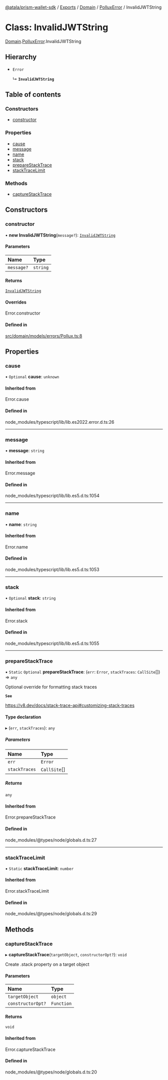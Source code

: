 [@atala/prism-wallet-sdk](../README.md) / [Exports](../modules.md) / [Domain](../modules/Domain.md) / [PolluxError](../modules/Domain.PolluxError.md) / InvalidJWTString

# Class: InvalidJWTString

[Domain](../modules/Domain.md).[PolluxError](../modules/Domain.PolluxError.md).InvalidJWTString

## Hierarchy

- `Error`

  ↳ **`InvalidJWTString`**

## Table of contents

### Constructors

- [constructor](Domain.PolluxError.InvalidJWTString.md#constructor)

### Properties

- [cause](Domain.PolluxError.InvalidJWTString.md#cause)
- [message](Domain.PolluxError.InvalidJWTString.md#message)
- [name](Domain.PolluxError.InvalidJWTString.md#name)
- [stack](Domain.PolluxError.InvalidJWTString.md#stack)
- [prepareStackTrace](Domain.PolluxError.InvalidJWTString.md#preparestacktrace)
- [stackTraceLimit](Domain.PolluxError.InvalidJWTString.md#stacktracelimit)

### Methods

- [captureStackTrace](Domain.PolluxError.InvalidJWTString.md#capturestacktrace)

## Constructors

### constructor

• **new InvalidJWTString**(`message?`): [`InvalidJWTString`](Domain.PolluxError.InvalidJWTString.md)

#### Parameters

| Name | Type |
| :------ | :------ |
| `message?` | `string` |

#### Returns

[`InvalidJWTString`](Domain.PolluxError.InvalidJWTString.md)

#### Overrides

Error.constructor

#### Defined in

[src/domain/models/errors/Pollux.ts:8](https://github.com/hyperledger/identus-edge-agent-sdk-ts/blob/3c504bead94c87cd52de807c230d8a674846dce5/src/domain/models/errors/Pollux.ts#L8)

## Properties

### cause

• `Optional` **cause**: `unknown`

#### Inherited from

Error.cause

#### Defined in

node_modules/typescript/lib/lib.es2022.error.d.ts:26

___

### message

• **message**: `string`

#### Inherited from

Error.message

#### Defined in

node_modules/typescript/lib/lib.es5.d.ts:1054

___

### name

• **name**: `string`

#### Inherited from

Error.name

#### Defined in

node_modules/typescript/lib/lib.es5.d.ts:1053

___

### stack

• `Optional` **stack**: `string`

#### Inherited from

Error.stack

#### Defined in

node_modules/typescript/lib/lib.es5.d.ts:1055

___

### prepareStackTrace

▪ `Static` `Optional` **prepareStackTrace**: (`err`: `Error`, `stackTraces`: `CallSite`[]) => `any`

Optional override for formatting stack traces

**`See`**

https://v8.dev/docs/stack-trace-api#customizing-stack-traces

#### Type declaration

▸ (`err`, `stackTraces`): `any`

##### Parameters

| Name | Type |
| :------ | :------ |
| `err` | `Error` |
| `stackTraces` | `CallSite`[] |

##### Returns

`any`

#### Inherited from

Error.prepareStackTrace

#### Defined in

node_modules/@types/node/globals.d.ts:27

___

### stackTraceLimit

▪ `Static` **stackTraceLimit**: `number`

#### Inherited from

Error.stackTraceLimit

#### Defined in

node_modules/@types/node/globals.d.ts:29

## Methods

### captureStackTrace

▸ **captureStackTrace**(`targetObject`, `constructorOpt?`): `void`

Create .stack property on a target object

#### Parameters

| Name | Type |
| :------ | :------ |
| `targetObject` | `object` |
| `constructorOpt?` | `Function` |

#### Returns

`void`

#### Inherited from

Error.captureStackTrace

#### Defined in

node_modules/@types/node/globals.d.ts:20
